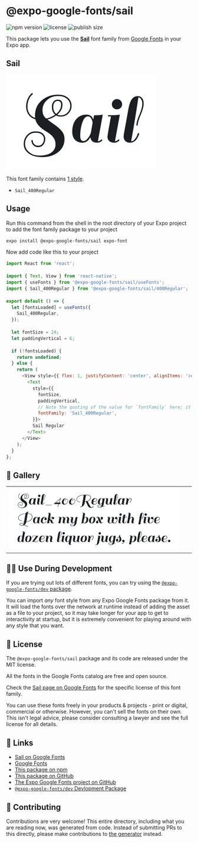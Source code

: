 # @expo-google-fonts/sail

![npm version](https://flat.badgen.net/npm/v/@expo-google-fonts/sail)
![license](https://flat.badgen.net/github/license/expo/google-fonts)
![publish size](https://flat.badgen.net/packagephobia/install/@expo-google-fonts/sail)

This package lets you use the [**Sail**](https://fonts.google.com/specimen/Sail) font family from [Google Fonts](https://fonts.google.com/) in your Expo app.

## Sail

![Sail](./font-family.png)

This font family contains [1 style](#-gallery).

- `Sail_400Regular`

## Usage

Run this command from the shell in the root directory of your Expo project to add the font family package to your project
```sh
expo install @expo-google-fonts/sail expo-font
```

Now add code like this to your project
```js
import React from 'react';

import { Text, View } from 'react-native';
import { useFonts } from '@expo-google-fonts/sail/useFonts';
import { Sail_400Regular } from '@expo-google-fonts/sail/400Regular';

export default () => {
  let [fontsLoaded] = useFonts({
    Sail_400Regular,
  });

  let fontSize = 24;
  let paddingVertical = 6;

  if (!fontsLoaded) {
    return undefined;
  } else {
    return (
      <View style={{ flex: 1, justifyContent: 'center', alignItems: 'center' }}>
        <Text
          style={{
            fontSize,
            paddingVertical,
            // Note the quoting of the value for `fontFamily` here; it expects a string!
            fontFamily: 'Sail_400Regular',
          }}>
          Sail Regular
        </Text>
      </View>
    );
  }
};

```

## 🔡 Gallery


||||
|-|-|-|
|![Sail_400Regular](./Sail_400Regular.ttf.png)||||


## 👩‍💻 Use During Development

If you are trying out lots of different fonts, you can try using the [`@expo-google-fonts/dev` package](https://github.com/expo/google-fonts/tree/master/font-packages/dev#readme).

You can import *any* font style from any Expo Google Fonts package from it. It will load the fonts
over the network at runtime instead of adding the asset as a file to your project, so it may take longer
for your app to get to interactivity at startup, but it is extremely convenient
for playing around with any style that you want.

## 📖 License

The `@expo-google-fonts/sail` package and its code are released under the MIT license.

All the fonts in the Google Fonts catalog are free and open source.

Check the [Sail page on Google Fonts](https://fonts.google.com/specimen/Sail) for the specific license of this font family.

You can use these fonts freely in your products & projects - print or digital, commercial or otherwise. However, you can't sell the fonts on their own. This isn't legal advice, please consider consulting a lawyer and see the full license for all details.

## 🔗 Links

- [Sail on Google Fonts](https://fonts.google.com/specimen/Sail)
- [Google Fonts](https://fonts.google.com/)
- [This package on npm](https://www.npmjs.com/package/@expo-google-fonts/sail)
- [This package on GitHub](https://github.com/expo/google-fonts/tree/master/font-packages/sail)
- [The Expo Google Fonts project on GitHub](https://github.com/expo/google-fonts)
- [`@expo-google-fonts/dev` Devlopment Package](https://github.com/expo/google-fonts/tree/master/font-packages/dev)

## 🤝 Contributing

Contributions are very welcome! This entire directory, including what you are reading now, was generated from code. Instead of submitting PRs to this directly, please make contributions to [the generator](https://github.com/expo/google-fonts/tree/master/packages/generator) instead.
